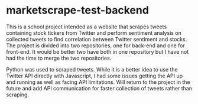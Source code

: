 # marketscrape-test-backend
This is a school project intended as a website that scrapes tweets containing stock tickers from Twitter and perform sentiment analysis on collected tweets to find correlation between Twitter sentiment and stocks. The project is divided into two repositories, one for back-end and one for front-end. It would be better two have both in one repository but I have not had the time to merge the two repositories.

Python was used to scraped tweets. While it is a better idea to use the Twitter API directly with Javascript, I had some issues getting the API up and running as well as facing API limitations. Will return to the project in the future and add API communication for faster collection of tweets rather than scraping.
